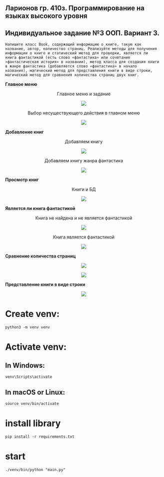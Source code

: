 ## Ларионов гр. 410з. Программирование на языках высокого уровня
## Индивидуальное задание №3 ООП. Вариант 3.
    Напишите класс Book, содержащий информацию о книге, такую как
    название, автор, количество страниц. Реализуйте методы для получения
    информации о книге и статический метод для проверки, является ли
    книга фантастикой (есть слово «фантастика» или сочетание
    «фантастическая история» в названии), метод класса для создания книги
    в жанре фантастика (добавляется слово «фантастика» в начало
    названия), магический метод для представления книги в виде строки,
    магический метод для сравнения количества страниц двух книг.

**Главное меню**
<figure>
   <p align="center">Главное меню и задание</p>
   <p align="center">
      <img src="https://github.com/dr-number/Individual_task_3-OOP/blob/main/for_readme/1-main-menu.png">
   </p>
</figure>

<figure>
   <p align="center">Выбор несуществующего действия в главном меню</p>
   <p align="center">
      <img src="https://github.com/dr-number/Individual_task_3-OOP/blob/main/for_readme/error-action.png">
   </p>
</figure>

**Добавление книг**
<figure>
   <p align="center">Добавляем книгу</p>
   <p align="center">
      <img src="https://github.com/dr-number/Individual_task_3-OOP/blob/main/for_readme/2-add-book.png">
   </p>
</figure>
<figure>
   <p align="center">Добавляем книгу жанра фантастика</p>
   <p align="center">
      <img src="https://github.com/dr-number/Individual_task_3-OOP/blob/main/for_readme/3-add-fantastic-book.png">
   </p>
</figure>

**Просмотр книг**
<figure>
   <p align="center">Книги и БД</p>
   <p align="center">
      <img src="https://github.com/dr-number/Individual_task_3-OOP/blob/main/for_readme/4-show-all-books.png">
   </p>
</figure>

**Является ли книга фантастикой**
<figure>
   <p align="center">Книга не найдена и не является фантастикой</p>
   <p align="center">
      <img src="https://github.com/dr-number/Individual_task_3-OOP/blob/main/for_readme/6-check-fantastic-not.png">
   </p>
</figure>
<figure>
   <p align="center">Книга является фантастикой</p>
   <p align="center">
      <img src="https://github.com/dr-number/Individual_task_3-OOP/blob/main/for_readme/7-check-fantastic-yes.png">
   </p>
</figure>

**Сравнение количества страниц**
<figure>
   <p align="center">
      <img src="https://github.com/dr-number/Individual_task_3-OOP/blob/main/for_readme/8-compare-1.png">
   </p>
</figure>
<figure>
   <p align="center">
      <img src="https://github.com/dr-number/Individual_task_3-OOP/blob/main/for_readme/9-compare-2.png">
   </p>
</figure>

**Представление книги в виде строки**
<figure>
   <p align="center">
      <img src="https://github.com/dr-number/Individual_task_3-OOP/blob/main/for_readme/10-book-as-string.png">
   </p>
</figure>

# Create venv:
    python3 -m venv venv

# Activate venv:
## In Windows:
    venv\Scripts\activate
     
## In macOS or Linux:
    source venv/bin/activate

# install library
    pip install -r requirements.txt

# start 
    ./venv/bin/python "main.py"
